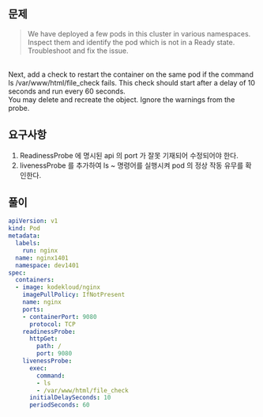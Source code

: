 ## 문제

>We have deployed a few pods in this cluster in various namespaces. Inspect them and identify the pod which is not in a Ready state. Troubleshoot and fix the issue.
<br>
Next, add a check to restart the container on the same pod if the command ls /var/www/html/file_check fails. This check should start after a delay of 10 seconds and run every 60 seconds.
<br>
You may delete and recreate the object. Ignore the warnings from the probe.

## 요구사항

1. ReadinessProbe 에 명시된 api 의 port 가 잘못 기재되어 수정되어야 한다.
2. livenessProbe 를 추가하여 ls ~ 명령어를 실행시켜 pod 의 정상 작동 유무를 확인한다.

## 풀이

```yaml
apiVersion: v1
kind: Pod
metadata:
  labels:
    run: nginx
  name: nginx1401
  namespace: dev1401
spec:
  containers:
  - image: kodekloud/nginx
    imagePullPolicy: IfNotPresent
    name: nginx
    ports:
    - containerPort: 9080
      protocol: TCP
    readinessProbe:
      httpGet:
        path: /
        port: 9080    
    livenessProbe:
      exec:
        command:
        - ls
        - /var/www/html/file_check
      initialDelaySeconds: 10
      periodSeconds: 60

```


